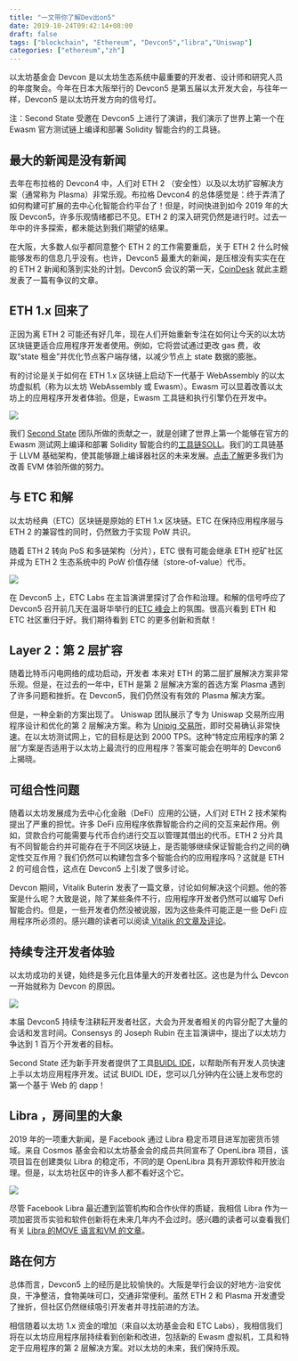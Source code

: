 ```yaml
---
title: "一文带你了解Dev出on5"
date: 2019-10-24T09:42:14+08:00
draft: false
tags: ["blockchain", "Ethereum", "Devcon5","libra","Uniswap"]
categories: ["ethereum","zh"]
---
```


以太坊基金会 Devcon 是以太坊生态系统中最重要的开发者、设计师和研究人员的年度聚会。今年在日本大阪举行的 Devcon5 是第五届以太开发大会，与往年一样，Devcon5 是以太坊开发方向的信号灯。

注：Second State 受邀在 Devcon5 上进行了演讲，我们演示了世界上第一个在 Ewasm 官方测试链上编译和部署 Solidity 智能合约的工具链。

## 最大的新闻是没有新闻

去年在布拉格的 Devcon4 中，人们对 ETH 2 （安全性）以及以太坊扩容解决方案（通常称为 Plasma）非常乐观。布拉格 Devcon4 的总体感觉是：终于弄清了如何构建可扩展的去中心化智能合约平台了！但是，时间快进到如今 2019 年的大阪 Devcon5，许多乐观情绪都已不见。ETH 2 的深入研究仍然是进行时。过去一年中的许多探索，都未能达到我们期望的结果。

在大阪，大多数人似乎都同意整个 ETH 2 的工作需要重启，关于 ETH 2 什么时候能够发布的信息几乎没有。也许，Devcon5 最重大的新闻，是压根没有实实在在的 ETH 2 新闻和落到实处的计划。Devcon5 会议的第一天，[CoinDesk](https://www.coindesk.com/scam-or-iteration-at-devcon-ethereum-diehards-still-believe-in-2-0) 就此主题发表了一篇有争议的文章。

## ETH 1.x 回来了

正因为离 ETH 2 可能还有好几年，现在人们开始重新专注在如何让今天的以太坊区块链更适合应用程序开发者使用。例如，它将尝试通过更改 gas 费，收取“state 租金”并优化节点客户端存储，以减少节点上 state 数据的膨胀。

有的讨论是关于如何在 ETH 1.x 区块链上启动下一代基于 WebAssembly 的以太坊虚拟机（称为以太坊 WebAssembly 或 Ewasm）。Ewasm 可以显着改善以太坊上的应用程序开发者体验。但是，Ewasm 工具链和执行引擎仍在开发中。

![](/images/20191024-devcon5-racap-01.png)

我们 [Second State](https://www.secondstate.io/) 团队所做的贡献之一，就是创建了世界上第一个能够在官方的 Ewasm 测试网上编译和部署 Solidity 智能合约的[工具链SOLL](https://github.com/second-state/soll)。我们的工具链基于 LLVM 基础架构，使其能够跟上编译器社区的未来发展。[点击了解](https://blog.secondstate.io/post/20191014-secondstate-at-devcon5-zh/)更多我们为改善 EVM 体验所做的努力。

## 与 ETC 和解

以太坊经典（ETC）区块链是原始的 ETH 1.x 区块链。ETC 在保持应用程序层与 ETH 2 的兼容性的同时，仍然致力于实现 PoW 共识。

随着 ETH 2 转向 PoS 和多链架构（分片），ETC 很有可能会继承 ETH 挖矿社区并成为 ETH 2 生态系统中的 PoW 价值存储（store-of-value）代币。

![](/images/20191024-devcon5-racap-02.png)

在 Devcon5 上，ETC Labs 在主旨演讲里探讨了合作和治理。和解的信号呼应了 Devcon5 召开前几天在温哥华举行的[ETC 峰会](https://blog.secondstate.io/post/20191006-etc-summit-recap-zh/)上的氛围。很高兴看到 ETH 和 ETC 社区重归于好。我们期待看到 ETC 的更多创新和贡献！

## Layer 2：第 2 层扩容

随着比特币闪电网络的成功启动，开发者 本来对 ETH 的第二层扩展解决方案非常乐观。但是，在过去的一年中，ETH 是第 2 层解决方案的首选方案 Plasma 遇到了许多问题和挫折。在 Devcon5，我们仍然没有有效的 Plasma 解决方案。

但是，一种全新的方案出现了。 Uniswap 团队展示了专为 Uniswap 交易所应用程序设计和优化的第 2 层解决方案。称为 [Unipig 交易所](https://unipig.exchange/welcome)，即时交易确认非常快速。在以太坊测试网上，它的目标是达到 2000 TPS。这种“特定应用程序的第 2 层”方案是否适用于以太坊上最流行的应用程序？答案可能会在明年的 Devcon6 上揭晓。

## 可组合性问题

随着以太坊发展成为去中心化金融（DeFi）应用的公链，人们对 ETH 2 技术架构提出了严重的担忧。许多 DeFi 应用程序依靠智能合约之间的交互来起作用。例如，贷款合约可能需要与代币合约进行交互以管理其借出的代币。ETH 2 分片具有不同智能合约并可能存在于不同区块链上，是否能够继续保证智能合约之间的确定性交互作用？我们仍然可以构建包含多个智能合约的应用程序吗？这就是 ETH 2 的可组合性，这点在 Devcon5 上引发了很多讨论。

Devcon 期间，Vitalik Buterin 发表了一篇文章，讨论如何解决这个问题。他的答案是什么呢？大致是说，除了某些条件不行，应用程序开发者仍然可以编写 Defi 智能合约。但是，一些开发者仍然没被说服，因为这些条件可能正是一些 DeFi 应用程序所必须的。感兴趣的读者可以阅读[ Vitalik 的文章及评论](https://ethresear.ch/t/cross-shard-defi-composability/6268)。

## 持续专注开发者体验

以太坊成功的关键，始终是多元化且体量大的开发者社区。这也是为什么 Devcon 一开始就称为 Devcon 的原因。

![](/images/20191024-devcon5-racap-03.png)

本届 Devcon5 持续专注耕耘开发者社区，大会为开发者相关的内容分配了大量的会话和发言时间。Consensys 的 Joseph Rubin 在主旨演讲中，提出了以太坊力争达到 1 百万个开发者的目标。

Second State 还为新手开发者提供了工具[BUIDL IDE](https://www.secondstate.io/buidl)，以帮助所有开发人员快速上手以太坊应用程序开发。试试 BUIDL IDE，您可以几分钟内在公链上发布您的第一个基于 Web 的 dapp！

## Libra ，房间里的大象

2019 年的一项重大新闻，是 Facebook 通过 Libra 稳定币项目进军加密货币领域。来自 Cosmos 基金会和以太坊基金会的成员共同宣布了 OpenLibra 项目，该项目旨在创建类似 Libra 的稳定币，不同的是 OpenLibra 具有开源软件和开放治理。但是，以太坊社区中的许多人都不看好这个它。

![](/images/20191024-devcon5-racap-04.png)

尽管 Facebook Libra 最近遭到监管机构和合作伙伴的质疑，我相信 Libra 作为一项加密货币实验和软件创新将在未来几年内不会过时。感兴趣的读者可以查看我们有关 [Libra 的MOVE 语言和VM 的文章](https://blog.secondstate.io/tags/libra/)。

## 路在何方

总体而言，Devcon5 上的经历是比较愉快的。大阪是举行会议的好地方-治安优良，干净整洁，食物美味可口，交通非常便利。虽然 ETH 2 和 Plasma 开发遭受了挫折，但社区仍然继续吸引开发者并寻找前进的方法。

相信随着以太坊 1.x 资金的增加（来自以太坊基金会和 ETC Labs），我相信我们将在以太坊应用程序层持续看到创新和改进，包括新的 Ewasm 虚拟机，工具和特定于应用程序的第 2 层解决方案。对以太坊的未来，我们保持乐观。





